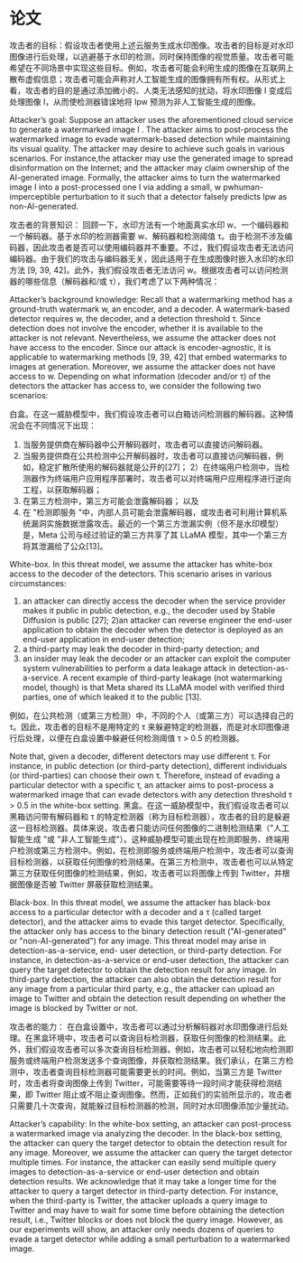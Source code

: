 # 论文

攻击者的目标：假设攻击者使用上述云服务生成水印图像。攻击者的目标是对水印图像进行后处理，以逃避基于水印的检测，同时保持图像的视觉质量。攻击者可能希望在不同场景中实现这些目标。例如，攻击者可能会利用生成的图像在互联网上散布虚假信息；攻击者可能会声称对人工智能生成的图像拥有所有权。从形式上看，攻击者的目的是通过添加微小的、人类无法感知的扰动，将水印图像 I 变成后处理图像 I，从而使检测器错误地将 Ipw 预测为非人工智能生成的图像。

Attacker’s goal: Suppose an attacker uses the aforementioned cloud service to generate a watermarked image I . The attacker aims to post-process the watermarked image to evade watermark-based detection while maintaining its visual quality. The attacker may desire to achieve such goals in various scenarios. For instance,the attacker may use the generated image to spread disinformation on the Internet; and the attacker may claim ownership of the AI-generated image. Formally, the attacker aims to turn the watermarked image I into a post-processed one I via adding a small, w pwhuman-imperceptible perturbation to it such that a detector falsely predicts Ipw as non-AI-generated. 

攻击者的背景知识： 回顾一下，水印方法有一个地面真实水印 w、一个编码器和一个解码器。基于水印的检测器需要 w、解码器和检测阈值 τ。由于检测不涉及编码器，因此攻击者是否可以使用编码器并不重要。不过，我们假设攻击者无法访问编码器。由于我们的攻击与编码器无关，因此适用于在生成图像时嵌入水印的水印方法 [9, 39, 42]。此外，我们假设攻击者无法访问 w。根据攻击者可以访问检测器的哪些信息（解码器和/或 τ），我们考虑了以下两种情况： 

Attacker’s background knowledge: Recall that a watermarking method has a ground-truth watermark w, an encoder, and a decoder. A watermark-based detector requires w, the decoder, and a detection threshold τ. Since detection does not involve the encoder, whether it is available to the attacker is not relevant. Nevertheless, we assume the attacker does not have access to the encoder. Since our attack is encoder-agnostic, it is applicable to watermarking methods [9, 39, 42] that embed watermarks to images at generation. Moreover, we assume the attacker does not have access to w. Depending on what information (decoder and/or τ) of the detectors the attacker has access to, we consider the following two scenarios: 

白盒。在这一威胁模型中，我们假设攻击者可以白箱访问检测器的解码器。这种情况会在不同情况下出现： 
1) 当服务提供商在解码器中公开解码器时，攻击者可以直接访问解码器。
1) 当服务提供商在公共检测中公开解码器时，攻击者可以直接访问解码器，例如，稳定扩散所使用的解码器就是公开的[27]； 
2）在终端用户检测中，当检测器作为终端用户应用程序部署时，攻击者可以对终端用户应用程序进行逆向工程，以获取解码器； 
3) 在第三方检测中，第三方可能会泄露解码器； 
以及 
4) 在 "检测即服务 "中，内部人员可能会泄露解码器，或攻击者可利用计算机系统漏洞实施数据泄露攻击。最近的一个第三方泄漏实例（但不是水印模型）是，Meta 公司与经过验证的第三方共享了其 LLaMA 模型，其中一个第三方将其泄漏给了公众[13]。

White-box. In this threat model, we assume the attacker has white-box access to the decoder of the detectors. This scenario arises in various circumstances: 
1) an attacker can directly access
the decoder when the service provider makes it public in public detection, e.g., the decoder used by Stable Diffusion is public [27]; 
2)an attacker can reverse engineer the end-user application to obtain the decoder when the detector is deployed as an end-user application in end-user detection; 
3) a third-party may leak the decoder in third-party detection; 
and 
4) an insider may leak the decoder or an attacker can exploit the computer system vulnerabilities to perform a data leakage attack in detection-as-a-service. A recent example of third-party leakage (not watermarking model, though) is that Meta shared its LLaMA model with verified third parties, one of which leaked it to the public [13].

例如，在公共检测（或第三方检测）中，不同的个人（或第三方）可以选择自己的 τ。因此，攻击者的目标不是用特定的 τ 来躲避特定的检测器，而是对水印图像进行后处理，以便在白盒设置中躲避任何检测阈值 τ > 0.5 的检测器。

Note that, given a decoder, different detectors may use different τ. For instance, in public detection (or third-party detection), different individuals (or third-parties) can choose their own τ. Therefore, instead of evading a particular detector with a specific τ, an attacker aims to post-process a watermarked image that can evade detectors with any detection threshold τ > 0.5 in the white-box setting. 
黑盒。在这一威胁模型中，我们假设攻击者可以黑箱访问带有解码器和 τ 的特定检测器（称为目标检测器），攻击者的目的是躲避这一目标检测器。具体来说，攻击者只能访问任何图像的二进制检测结果（"人工智能生成 "或 "非人工智能生成"）。这种威胁模型可能出现在检测即服务、终端用户检测或第三方检测中。例如，在检测即服务或终端用户检测中，攻击者可以查询目标检测器，以获取任何图像的检测结果。在第三方检测中，攻击者也可以从特定第三方获取任何图像的检测结果，例如，攻击者可以将图像上传到 Twitter，并根据图像是否被 Twitter 屏蔽获取检测结果。

Black-box. In this threat model, we assume the attacker has black-box access to a particular detector with a decoder and a τ (called target detector), and the attacker aims to evade this target detector. Specifically, the attacker only has access to the binary detection result ("AI-generated" or "non-AI-generated") for any image. This threat model may arise in detection-as-a-service, end- user detection, or third-party detection. For instance, in detection-as-a-service or end-user detection, the attacker can query the target detector to obtain the detection result for any image. In third-party detection, the attacker can also obtain the detection result for any image from a particular third party, e.g., the attacker can upload an image to Twitter and obtain the detection result depending on whether the image is blocked by Twitter or not.

攻击者的能力： 在白盒设置中，攻击者可以通过分析解码器对水印图像进行后处理。在黑盒环境中，攻击者可以查询目标检测器，获取任何图像的检测结果。此外，我们假设攻击者可以多次查询目标检测器。例如，攻击者可以轻松地向检测即服务或终端用户检测发送多个查询图像，并获取检测结果。我们承认，在第三方检测中，攻击者查询目标检测器可能需要更长的时间。例如，当第三方是 Twitter 时，攻击者将查询图像上传到 Twitter，可能需要等待一段时间才能获得检测结果，即 Twitter 阻止或不阻止查询图像。然而，正如我们的实验所显示的，攻击者只需要几十次查询，就能躲过目标检测器的检测，同时对水印图像添加少量扰动。

Attacker’s capability: In the white-box setting, an attacker can post-process a watermarked image via analyzing the decoder. In the black-box setting, the attacker can query the target detector to obtain the detection result for any image. Moreover, we assume the attacker can query the target detector multiple times. For instance, the attacker can easily send multiple query images to detection-as-a-service or end-user detection and obtain detection results. We acknowledge that it may take a longer time for the attacker to query a target detector in third-party detection. For instance, when the third-party is Twitter, the attacker uploads a query image to Twitter and may have to wait for some time before obtaining the detection result, i.e., Twitter blocks or does not block the query image. However, as our experiments will show, an attacker only needs dozens of queries to evade a target detector while adding a small perturbation to a watermarked image.